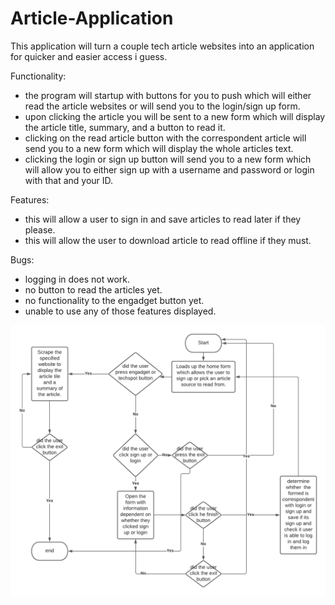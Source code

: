 # Article-Application
This application will turn a couple tech article websites into an application for quicker and easier access i guess.

Functionality:
  * the program will startup with buttons for you to push which will either read the article websites or will send you to the login/sign up form.
  * upon clicking the article you will be sent to a new form which will display the article title, summary, and a button to read it.
  * clicking on the read article button with the correspondent article will send you to a new form which will display the whole articles text.
  * clicking the login or sign up button will send you to a new form which will allow you to either sign up with a username and password or login with that and your ID.

Features:
  * this will allow a user to sign in and save articles to read later if they please.
  * this will allow the user to download article to read offline if they must.
  
Bugs:
  * logging in does not work.
  * no button to read the articles yet.
  * no functionality to the engadget button yet.
  * unable to use any of those features displayed.

![The San Juan Mountains are beautiful!](https://github.com/TheAn1mal18/Article-Application/blob/master/Article%20Application%20Flowchart.png?raw=true "San Juan Mountains")
